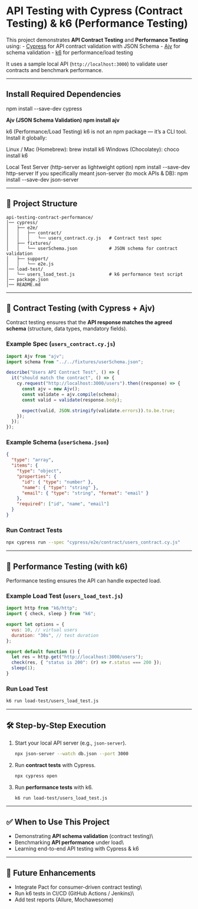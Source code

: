 # API Testing with Cypress (Contract Testing) & k6 (Performance Testing)

This project demonstrates **API Contract Testing** and **Performance
Testing** using: - [Cypress](https://www.cypress.io/) for API contract
validation with JSON Schema - [Ajv](https://ajv.js.org/) for schema
validation - [k6](https://k6.io/) for performance/load testing

It uses a sample local API (`http://localhost:3000`) to validate user
contracts and benchmark performance.

-----------------------------------------------------------------------
## Install Required Dependencies

npm install --save-dev cypress

**Ajv (JSON Schema Validation)
npm install ajv**

k6 (Performance/Load Testing)
k6 is not an npm package — it’s a CLI tool. Install it globally:

Linux / Mac (Homebrew):
brew install k6
Windows (Chocolatey):
choco install k6

Local Test Server (http-server as lightweight option)
npm install --save-dev http-server
If you specifically meant json-server (to mock APIs & DB):
npm install --save-dev json-server

------------------------------------------------------------------------

## 📂 Project Structure

    api-testing-contract-performance/
    │── cypress/
    │   ├── e2e/
    │   │   ├── contract/
    │   │   │   └── users_contract.cy.js   # Contract test spec
    │   ├── fixtures/
    │   │   └── userSchema.json            # JSON schema for contract validation
    │   ├── support/
    │   │   └── e2e.js
    │── load-test/
    │   └── users_load_test.js             # k6 performance test script
    │── package.json
    │── README.md

------------------------------------------------------------------------

## 🧩 Contract Testing (with Cypress + Ajv)

Contract testing ensures that the **API response matches the agreed
schema** (structure, data types, mandatory fields).

### Example Spec (`users_contract.cy.js`)

``` javascript
import Ajv from "ajv";
import schema from "../../fixtures/userSchema.json";

describe("Users API Contract Test", () => {
  it("should match the contract", () => {
    cy.request("http://localhost:3000/users").then((response) => {
      const ajv = new Ajv();
      const validate = ajv.compile(schema);
      const valid = validate(response.body);

      expect(valid, JSON.stringify(validate.errors)).to.be.true;
    });
  });
});
```

### Example Schema (`userSchema.json`)

``` json
{
  "type": "array",
  "items": {
    "type": "object",
    "properties": {
      "id": { "type": "number" },
      "name": { "type": "string" },
      "email": { "type": "string", "format": "email" }
    },
    "required": ["id", "name", "email"]
  }
}
```

### Run Contract Tests

``` bash
npx cypress run --spec "cypress/e2e/contract/users_contract.cy.js"
```

------------------------------------------------------------------------

## 🚀 Performance Testing (with k6)

Performance testing ensures the API can handle expected load.

### Example Load Test (`users_load_test.js`)

``` javascript
import http from "k6/http";
import { check, sleep } from "k6";

export let options = {
  vus: 10, // virtual users
  duration: "30s", // test duration
};

export default function () {
  let res = http.get("http://localhost:3000/users");
  check(res, { "status is 200": (r) => r.status === 200 });
  sleep(1);
}
```

### Run Load Test

``` bash
k6 run load-test/users_load_test.js
```

------------------------------------------------------------------------

## 🛠 Step-by-Step Execution

1.  Start your local API server (e.g., `json-server`).

    ``` bash
    npx json-server --watch db.json --port 3000
    ```

2.  Run **contract tests** with Cypress.

    ``` bash
    npx cypress open
    ```

3.  Run **performance tests** with k6.

    ``` bash
    k6 run load-test/users_load_test.js
    ```

------------------------------------------------------------------------

## ✅ When to Use This Project

-   Demonstrating **API schema validation** (contract testing)\
-   Benchmarking **API performance** under load\
-   Learning end-to-end API testing with Cypress & k6

------------------------------------------------------------------------

## 🔮 Future Enhancements

-   Integrate Pact for consumer-driven contract testing\
-   Run k6 tests in CI/CD (GitHub Actions / Jenkins)\
-   Add test reports (Allure, Mochawesome)
